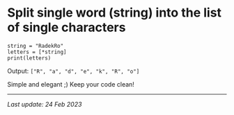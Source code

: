 # Split single word (string) into the list of single characters

```
string = "RadekRo"
letters = [*string]
print(letters)
```
Output: `["R", "a", "d", "e", "k", "R", "o"]`

Simple and elegant ;)
Keep your code clean!

---
_Last update: 24 Feb 2023_ 